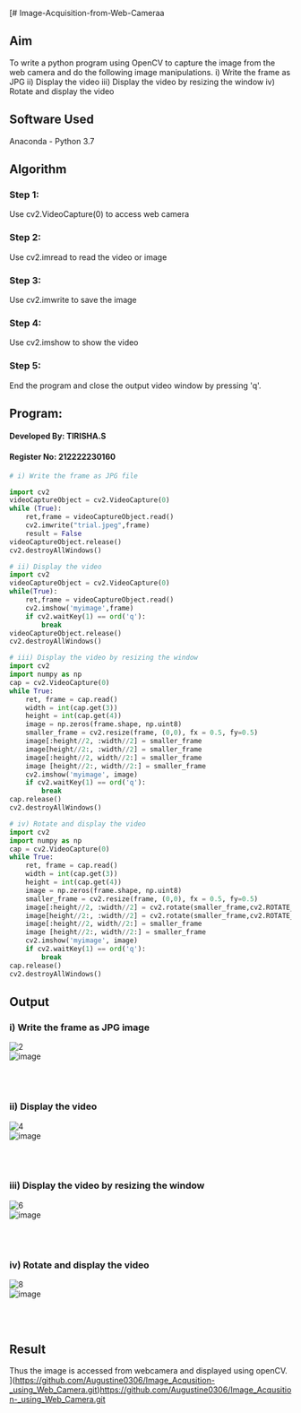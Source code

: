 [# Image-Acquisition-from-Web-Cameraa
## Aim

To write a python program using OpenCV to capture the image from the web camera and do the following image manipulations.
i) Write the frame as JPG 
ii) Display the video 
iii) Display the video by resizing the window
iv) Rotate and display the video

## Software Used
Anaconda - Python 3.7
## Algorithm
### Step 1:
Use cv2.VideoCapture(0) to access web camera
<br>

### Step 2:
Use cv2.imread to read the video or image
<br>

### Step 3:
Use cv2.imwrite to save the image
<br>

### Step 4:
Use cv2.imshow to show the video
<br>

### Step 5:
End the program and close the output video window by pressing 'q'.
<br>

## Program:
#### Developed By: TIRISHA.S
#### Register No: 212222230160
```python
# i) Write the frame as JPG file

import cv2
videoCaptureObject = cv2.VideoCapture(0)
while (True):
    ret,frame = videoCaptureObject.read()
    cv2.imwrite("trial.jpeg",frame)
    result = False
videoCaptureObject.release()
cv2.destroyAllWindows()
```


```python
# ii) Display the video
import cv2
videoCaptureObject = cv2.VideoCapture(0)
while(True):
    ret,frame = videoCaptureObject.read()
    cv2.imshow('myimage',frame)
    if cv2.waitKey(1) == ord('q'):
        break
videoCaptureObject.release()
cv2.destroyAllWindows()
```

```python
# iii) Display the video by resizing the window
import cv2
import numpy as np
cap = cv2.VideoCapture(0)
while True:
    ret, frame = cap.read() 
    width = int(cap.get(3))
    height = int(cap.get(4))
    image = np.zeros(frame.shape, np.uint8) 
    smaller_frame = cv2.resize(frame, (0,0), fx = 0.5, fy=0.5) 
    image[:height//2, :width//2] = smaller_frame
    image[height//2:, :width//2] = smaller_frame
    image[:height//2, width//2:] = smaller_frame 
    image [height//2:, width//2:] = smaller_frame
    cv2.imshow('myimage', image)
    if cv2.waitKey(1) == ord('q'):
        break
cap.release()
cv2.destroyAllWindows()
```


```python
# iv) Rotate and display the video
import cv2
import numpy as np
cap = cv2.VideoCapture(0)
while True:
    ret, frame = cap.read() 
    width = int(cap.get(3))
    height = int(cap.get(4))
    image = np.zeros(frame.shape, np.uint8) 
    smaller_frame = cv2.resize(frame, (0,0), fx = 0.5, fy=0.5) 
    image[:height//2, :width//2] = cv2.rotate(smaller_frame,cv2.ROTATE_180)
    image[height//2:, :width//2] = cv2.rotate(smaller_frame,cv2.ROTATE_180)
    image[:height//2, width//2:] = smaller_frame 
    image [height//2:, width//2:] = smaller_frame
    cv2.imshow('myimage', image)
    if cv2.waitKey(1) == ord('q'):
        break
cap.release()
cv2.destroyAllWindows()
```
## Output

### i) Write the frame as JPG image
![2](https://github.com/Yogeshvar005/Image_Acqusition-_using_Web_Camera/assets/113497367/b188bcef-3ff3-4135-947b-ea07117b2a79)                                 
![image](https://github.com/Yogeshvar005/Image_Acqusition-_using_Web_Camera/assets/120380280/27a24144-4b49-4279-96f2-b9a2a2378b0f)


</br>
</br>


### ii) Display the video
![4](https://github.com/Yogeshvar005/Image_Acqusition-_using_Web_Camera/assets/113497367/739d3d28-d1bc-43eb-88c8-44f5a54e4495)      
![image](https://github.com/Yogeshvar005/Image_Acqusition-_using_Web_Camera/assets/120380280/64a16dd8-fe0d-4eb7-b07b-0faeedb7368d)



</br>
</br>


### iii) Display the video by resizing the window
![6](https://github.com/Yogeshvar005/Image_Acqusition-_using_Web_Camera/assets/113497367/e6219f79-5c75-4776-aad8-e41a336dfb3e)     
![image](https://github.com/Yogeshvar005/Image_Acqusition-_using_Web_Camera/assets/120380280/f9d6522b-ca0b-452c-b3a3-eddad4b7ecc2)


</br>
</br>



### iv) Rotate and display the video
![8](https://github.com/Yogeshvar005/Image_Acqusition-_using_Web_Camera/assets/113497367/faf660f3-a8fc-467e-9aad-d779963ade0e)    
![image](https://github.com/Yogeshvar005/Image_Acqusition-_using_Web_Camera/assets/120380280/78f66873-2b32-464b-9dd9-afc4f42fe381)


</br>
</br>


## Result 
Thus the image is accessed from webcamera and displayed using openCV.
](https://github.com/Augustine0306/Image_Acqusition-_using_Web_Camera.git)https://github.com/Augustine0306/Image_Acqusition-_using_Web_Camera.git
